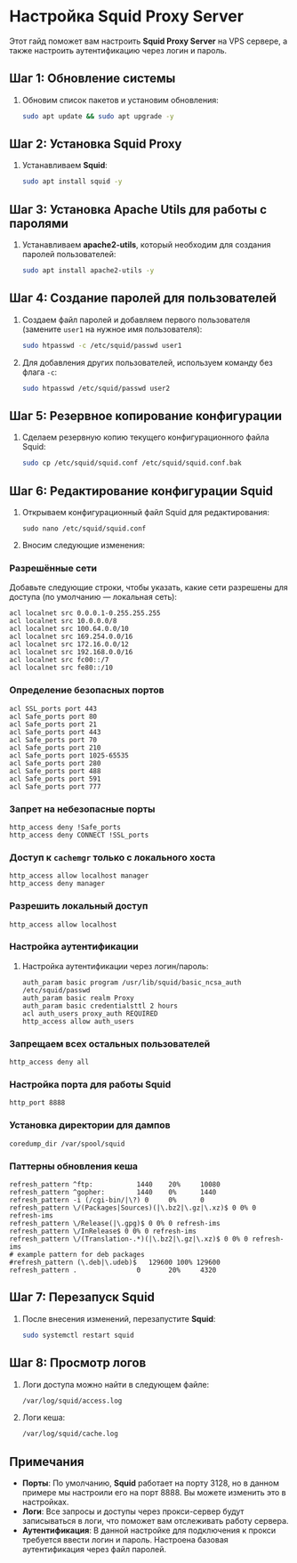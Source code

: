 # Настройка Squid Proxy Server

Этот гайд поможет вам настроить **Squid Proxy Server** на VPS сервере, а также настроить аутентификацию через логин и пароль.

## Шаг 1: Обновление системы

1. Обновим список пакетов и установим обновления:

    ```bash
    sudo apt update && sudo apt upgrade -y
    ```

## Шаг 2: Установка Squid Proxy

1. Устанавливаем **Squid**:

    ```bash
    sudo apt install squid -y
    ```

## Шаг 3: Установка Apache Utils для работы с паролями

1. Устанавливаем **apache2-utils**, который необходим для создания паролей пользователей:

    ```bash
    sudo apt install apache2-utils -y
    ```

## Шаг 4: Создание паролей для пользователей

1. Создаем файл паролей и добавляем первого пользователя (замените `user1` на нужное имя пользователя):

    ```bash
    sudo htpasswd -c /etc/squid/passwd user1
    ```

2. Для добавления других пользователей, используем команду без флага `-c`:

    ```bash
    sudo htpasswd /etc/squid/passwd user2
    ```

## Шаг 5: Резервное копирование конфигурации

1. Сделаем резервную копию текущего конфигурационного файла Squid:

    ```bash
    sudo cp /etc/squid/squid.conf /etc/squid/squid.conf.bak
    ```

## Шаг 6: Редактирование конфигурации Squid

1. Открываем конфигурационный файл Squid для редактирования:

    ```
    sudo nano /etc/squid/squid.conf
    ```

2. Вносим следующие изменения:

### Разрешённые сети

Добавьте следующие строки, чтобы указать, какие сети разрешены для доступа (по умолчанию — локальная сеть):

    
    acl localnet src 0.0.0.1-0.255.255.255
    acl localnet src 10.0.0.0/8
    acl localnet src 100.64.0.0/10
    acl localnet src 169.254.0.0/16
    acl localnet src 172.16.0.0/12
    acl localnet src 192.168.0.0/16
    acl localnet src fc00::/7
    acl localnet src fe80::/10
    

### Определение безопасных портов

    
    acl SSL_ports port 443
    acl Safe_ports port 80
    acl Safe_ports port 21
    acl Safe_ports port 443
    acl Safe_ports port 70
    acl Safe_ports port 210
    acl Safe_ports port 1025-65535
    acl Safe_ports port 280
    acl Safe_ports port 488
    acl Safe_ports port 591
    acl Safe_ports port 777
    

### Запрет на небезопасные порты

    
    http_access deny !Safe_ports
    http_access deny CONNECT !SSL_ports
    

### Доступ к `cachemgr` только с локального хоста

    
    http_access allow localhost manager
    http_access deny manager
    

### Разрешить локальный доступ

    
    http_access allow localhost
    

### Настройка аутентификации

1. Настройка аутентификации через логин/пароль:

    ```
    auth_param basic program /usr/lib/squid/basic_ncsa_auth /etc/squid/passwd
    auth_param basic realm Proxy
    auth_param basic credentialsttl 2 hours
    acl auth_users proxy_auth REQUIRED
    http_access allow auth_users

### Запрещаем всех остальных пользователей

    
    http_access deny all
    

### Настройка порта для работы Squid

    
    http_port 8888
    

### Установка директории для дампов

    
    coredump_dir /var/spool/squid
    

### Паттерны обновления кеша

    
    refresh_pattern ^ftp:           1440    20%     10080
    refresh_pattern ^gopher:        1440    0%      1440
    refresh_pattern -i (/cgi-bin/|\?) 0     0%      0
    refresh_pattern \/(Packages|Sources)(|\.bz2|\.gz|\.xz)$ 0 0% 0 refresh-ims
    refresh_pattern \/Release(|\.gpg)$ 0 0% 0 refresh-ims
    refresh_pattern \/InRelease$ 0 0% 0 refresh-ims
    refresh_pattern \/(Translation-.*)(|\.bz2|\.gz|\.xz)$ 0 0% 0 refresh-ims
    # example pattern for deb packages
    #refresh_pattern (\.deb|\.udeb)$   129600 100% 129600
    refresh_pattern .               0       20%     4320
    

## Шаг 7: Перезапуск Squid

1. После внесения изменений, перезапустите **Squid**:

    ```bash
    sudo systemctl restart squid
    ```

## Шаг 8: Просмотр логов

1. Логи доступа можно найти в следующем файле:

    ```bash
    /var/log/squid/access.log
    ```

2. Логи кеша:

    ```bash
    /var/log/squid/cache.log
    ```

## Примечания

- **Порты**: По умолчанию, **Squid** работает на порту 3128, но в данном примере мы настроили его на порт 8888. Вы можете изменить это в настройках.
- **Логи**: Все запросы и доступы через прокси-сервер будут записываться в логи, что поможет вам отслеживать работу сервера.
- **Аутентификация**: В данной настройке для подключения к прокси требуется ввести логин и пароль. Настроена базовая аутентификация через файл паролей.
